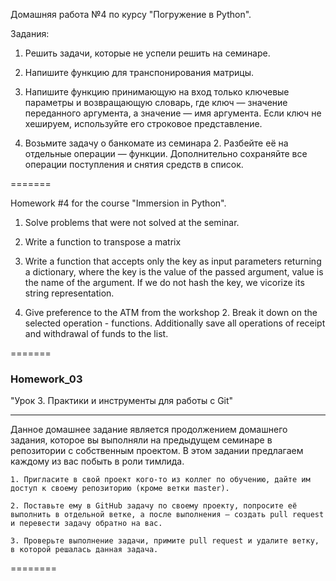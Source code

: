 Домашняя работа №4 по курсу "Погружение в Python".

Задания:

1. Решить задачи, которые не успели решить на семинаре.

2. Напишите функцию для транспонирования матрицы.

3. Напишите функцию принимающую на вход только ключевые
параметры и возвращающую словарь, где ключ — значение
переданного аргумента, а значение — имя аргумента. Если
ключ не хешируем, используйте его строковое представление.

4. Возьмите задачу о банкомате из семинара 2. Разбейте её
на отдельные операции — функции. Дополнительно сохраняйте
все операции поступления и снятия средств в список.

=======

Homework #4 for the course "Immersion in Python".

1. Solve problems that were not solved at the seminar.

2. Write a function to transpose a matrix

3. Write a function that accepts only the key as input
parameters returning a dictionary, where the key is the value
of the passed argument, value is the name of the argument. If
we do not hash the key, we vicorize its string representation.

4. Give preference to the ATM from the workshop 2. Break it down
on the selected operation - functions. Additionally save
all operations of receipt and withdrawal of funds to the list.

=======

### Homework_03
"Урок 3. Практики и инструменты для работы с Git"
***
Данное домашнее задание является продолжением домашнего задания, которое вы выполняли на предыдущем семинаре в репозитории с собственным проектом. В этом задании предлагаем каждому из вас побыть в роли тимлида.

    1. Пригласите в свой проект кого-то из коллег по обучению, дайте им доступ к своему репозиторию (кроме ветки master).

    2. Поставьте ему в GitHub задачу по своему проекту, попросите её выполнить в отдельной ветке, а после выполнения — создать pull request и перевести задачу обратно на вас.

    3. Проверьте выполнение задачи, примите pull request и удалите ветку, в которой решалась данная задача.

========